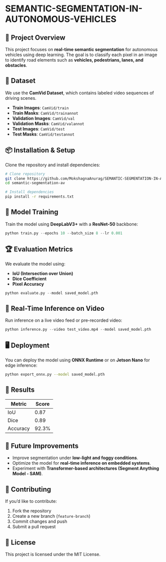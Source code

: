 # SEMANTIC-SEGMENTATION-IN-AUTONOMOUS-VEHICLES

## 📌 Project Overview
This project focuses on **real-time semantic segmentation** for autonomous vehicles using deep learning. The goal is to classify each pixel in an image to identify road elements such as **vehicles, pedestrians, lanes, and obstacles**.

## 📂 Dataset
We use the **CamVid Dataset**, which contains labeled video sequences of driving scenes.
- **Train Images**: `CamVid/train`
- **Train Masks**: `CamVid/trainannot`
- **Validation Images**: `CamVid/val`
- **Validation Masks**: `CamVid/valannot`
- **Test Images**: `CamVid/test`
- **Test Masks**: `CamVid/testannot`

## 📦 Installation & Setup
Clone the repository and install dependencies:
```bash
# Clone repository
git clone https://github.com/MokshagnaAnurag/SEMANTIC-SEGMENTATION-IN-AUTONOMOUS-VEHICLES.git
cd semantic-segmentation-av

# Install dependencies
pip install -r requirements.txt
```

## 🚀 Model Training
Train the model using **DeepLabV3+** with a **ResNet-50** backbone:
```python
python train.py --epochs 10 --batch_size 8 --lr 0.001
```

## 🏆 Evaluation Metrics
We evaluate the model using:
- **IoU (Intersection over Union)**
- **Dice Coefficient**
- **Pixel Accuracy**

```python
python evaluate.py --model saved_model.pth
```

## 🎥 Real-Time Inference on Video
Run inference on a live video feed or pre-recorded video:
```python
python inference.py --video test_video.mp4 --model saved_model.pth
```

## 🖥️ Deployment
You can deploy the model using **ONNX Runtime** or on **Jetson Nano** for edge inference:
```bash
python export_onnx.py --model saved_model.pth
```

## 📜 Results
| Metric  | Score  |
|---------|--------|
| IoU     | 0.87   |
| Dice    | 0.89   |
| Accuracy| 92.3%  |

## 📌 Future Improvements
- Improve segmentation under **low-light and foggy conditions**.
- Optimize the model for **real-time inference on embedded systems**.
- Experiment with **Transformer-based architectures (Segment Anything Model - SAM)**.

## 🤝 Contributing
If you’d like to contribute:
1. Fork the repository
2. Create a new branch (`feature-branch`)
3. Commit changes and push
4. Submit a pull request

## 📜 License
This project is licensed under the MIT License.


